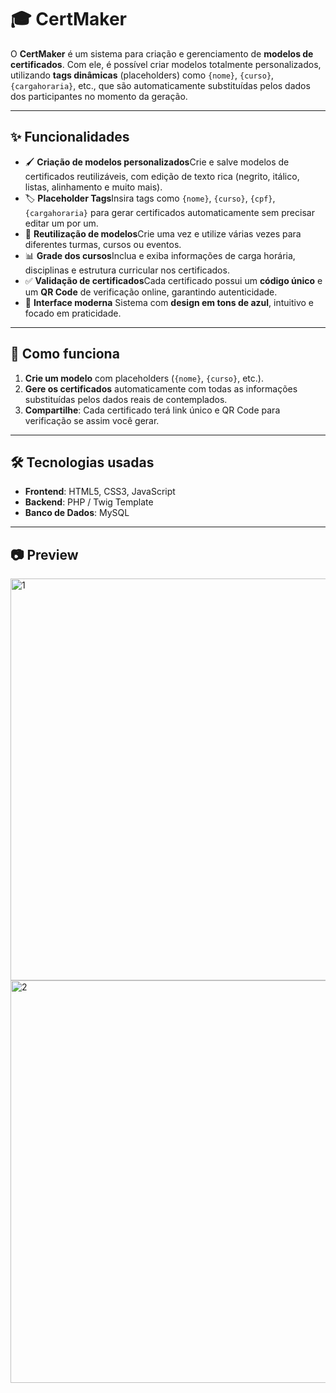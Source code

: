 # 🎓 CertMaker

O **CertMaker** é um sistema para criação e gerenciamento de **modelos de certificados**.
Com ele, é possível criar modelos totalmente personalizados, utilizando **tags dinâmicas** (placeholders) como `{nome}`, `{curso}`, `{cargahoraria}`, etc., que são automaticamente substituídas pelos dados dos participantes no momento da geração.

---

## ✨ Funcionalidades

- 🖌️ **Criação de modelos personalizados**Crie e salve modelos de certificados reutilizáveis, com edição de texto rica (negrito, itálico, listas, alinhamento e muito mais).
- 🏷️ **Placeholder Tags**Insira tags como `{nome}`, `{curso}`, `{cpf}`, `{cargahoraria}` para gerar certificados automaticamente sem precisar editar um por um.
- 🔄 **Reutilização de modelos**Crie uma vez e utilize várias vezes para diferentes turmas, cursos ou eventos.
- 📊 **Grade dos cursos**Inclua e exiba informações de carga horária, disciplinas e estrutura curricular nos certificados.
- ✅ **Validação de certificados**Cada certificado possui um **código único** e um **QR Code** de verificação online, garantindo autenticidade.
- 🎨 **Interface moderna**
  Sistema com **design em tons de azul**, intuitivo e focado em praticidade.

---

## 🚀 Como funciona

1. **Crie um modelo** com placeholders (`{nome}`, `{curso}`, etc.).
2. **Gere os certificados** automaticamente com todas as informações substituídas pelos dados reais de contemplados.
3. **Compartilhe**: Cada certificado terá link único e QR Code para verificação se assim você gerar.

---

## 🛠️ Tecnologias usadas

- **Frontend**: HTML5, CSS3, JavaScript
- **Backend**: PHP / Twig Template
- **Banco de Dados**: MySQL

---

## 📷 Preview

<img width="1306" height="643" alt="1" src="https://github.com/user-attachments/assets/4ca085b2-925c-4c6f-a7ab-13a85b8a7e3a" />
<img width="1307" height="644" alt="2" src="https://github.com/user-attachments/assets/1d850661-bda5-4124-b3d1-f4358e22cdef" />
